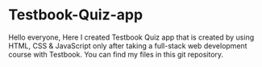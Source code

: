 # Testbook-Quiz-app
Hello everyone, Here I created Testbook Quiz app that is created by using HTML, CSS &amp; JavaScript only after taking a full-stack web development course with Testbook. You can find my files in this git repository.
